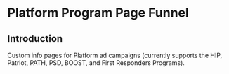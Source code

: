 # Platform Program Page Funnel

## Introduction

Custom info pages for Platform ad campaigns (currently supports the HIP, Patriot, PATH, PSD, BOOST, and First Responders Programs).